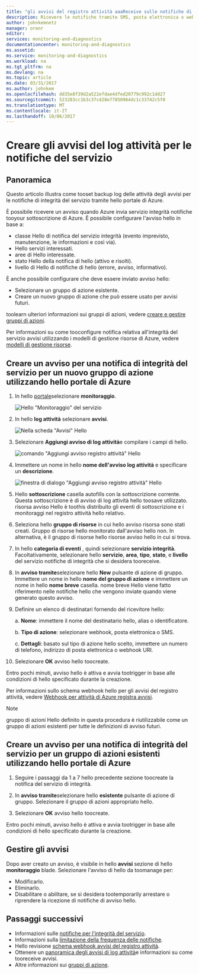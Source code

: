 ```yaml
---
title: "gli avvisi del registro attività aaaReceive sulle notifiche di servizio | Documenti Microsoft"
description: Ricevere le notifiche tramite SMS, posta elettronica o webhook nel servizio di Azure.
author: johnkemnetz
manager: orenr
editor: 
services: monitoring-and-diagnostics
documentationcenter: monitoring-and-diagnostics
ms.assetid: 
ms.service: monitoring-and-diagnostics
ms.workload: na
ms.tgt_pltfrm: na
ms.devlang: na
ms.topic: article
ms.date: 03/31/2017
ms.author: johnkem
ms.openlocfilehash: dd35e8f39d2a522efdae4dfed20779c992c1dd27
ms.sourcegitcommit: 523283cc1b3c37c428e77850964dc1c33742c5f0
ms.translationtype: MT
ms.contentlocale: it-IT
ms.lasthandoff: 10/06/2017
---
```

# <a name="create-activity-log-alerts-on-service-notifications"></a>Creare gli avvisi del log attività per le notifiche del servizio
## <a name="overview"></a>Panoramica
Questo articolo illustra come tooset backup log delle attività degli avvisi per le notifiche di integrità del servizio tramite hello portale di Azure.  

È possibile ricevere un avviso quando Azure invia servizio integrità notifiche tooyour sottoscrizione di Azure. È possibile configurare l'avviso hello in base a:

- classe Hello di notifica del servizio integrità (evento imprevisto, manutenzione, le informazioni e così via).
- Hello servizi interessati.
- aree di Hello interessate.
- stato Hello della notifica di hello (attivo e risolti).
- livello di Hello di notifiche di hello (errore, avviso, informativo).

È anche possibile configurare che deve essere inviato avviso hello:

- Selezionare un gruppo di azione esistente.
- Creare un nuovo gruppo di azione che può essere usato per avvisi futuri.

toolearn ulteriori informazioni sui gruppi di azioni, vedere [creare e gestire gruppi di azioni](monitoring-action-groups.md).

Per informazioni su come tooconfigure notifica relativa all'integrità del servizio avvisi utilizzando i modelli di gestione risorse di Azure, vedere [modelli di gestione risorse](monitoring-create-activity-log-alerts-with-resource-manager-template.md).

## <a name="create-an-alert-on-a-service-health-notification-for-a-new-action-group-by-using-hello-azure-portal"></a>Creare un avviso per una notifica di integrità del servizio per un nuovo gruppo di azione utilizzando hello portale di Azure
1. In hello [portale](https://portal.azure.com)selezionare **monitoraggio**.

    ![Hello "Monitoraggio" del servizio](./media/monitoring-activity-log-alerts-on-service-notifications/home-monitor.png)

2. In hello **log attività** selezionare **avvisi**.

    ![Nella scheda "Avvisi" Hello](./media/monitoring-activity-log-alerts-on-service-notifications/alerts-blades.png)

3. Selezionare **Aggiungi avviso di log attività**e compilare i campi di hello.

    ![comando "Aggiungi avviso registro attività" Hello](./media/monitoring-activity-log-alerts-on-service-notifications/add-activity-log-alert.png)

4. Immettere un nome in hello **nome dell'avviso log attività** e specificare un **descrizione**.

    ![finestra di dialogo "Aggiungi avviso registro attività" Hello](./media/monitoring-activity-log-alerts-on-service-notifications/activity-log-alert-service-notification-new-action-group.png)

5. Hello **sottoscrizione** casella autofills con la sottoscrizione corrente. Questa sottoscrizione è di avviso di log attività hello toosave utilizzato. risorsa avviso Hello è toothis distribuito gli eventi di sottoscrizione e i monitoraggi nel registro attività hello relativo.

6. Seleziona hello **gruppo di risorse** in cui hello avviso risorsa sono stati creati. Gruppo di risorse hello monitorato dall'avviso hello non. In alternativa, è il gruppo di risorse hello risorse avviso hello in cui si trova.

7. In hello **categoria di eventi** , quindi selezionare **servizio integrità**. Facoltativamente, selezionare hello **servizio**, **area**, **tipo**, **stato**, e **livello** del servizio notifiche di integrità che si desidera tooreceive.

8. In **avviso tramite**selezionare hello **New** pulsante di azione di gruppo. Immettere un nome in hello **nome del gruppo di azione** e immettere un nome in hello **nome breve** casella. nome breve Hello viene fatto riferimento nelle notifiche hello che vengono inviate quando viene generato questo avviso.

9. Definire un elenco di destinatari fornendo del ricevitore hello:

    a. **Nome**: immettere il nome del destinatario hello, alias o identificatore.

    b. **Tipo di azione**: selezionare webhook, posta elettronica o SMS.

    c. **Dettagli**: basato sul tipo di azione hello scelto, immettere un numero di telefono, indirizzo di posta elettronica o webhook URI.

10. Selezionare **OK** avviso hello toocreate.

Entro pochi minuti, avviso hello è attiva e avvia tootrigger in base alle condizioni di hello specificato durante la creazione.

Per informazioni sullo schema webhook hello per gli avvisi del registro attività, vedere [Webhook per attività di Azure registra avvisi](monitoring-activity-log-alerts-webhook.md).

>[!NOTE]
>gruppo di azioni Hello definito in questa procedura è riutilizzabile come un gruppo di azioni esistenti per tutte le definizioni di avviso futuri.
>
>

## <a name="create-an-alert-on-a-service-health-notification-for-an-existing-action-group-by-using-hello-azure-portal"></a>Creare un avviso per una notifica di integrità del servizio per un gruppo di azioni esistenti utilizzando hello portale di Azure

1. Seguire i passaggi da 1 a 7 hello precedente sezione toocreate la notifica del servizio di integrità. 

2. In **avviso tramite**selezionare hello **esistente** pulsante di azione di gruppo. Selezionare il gruppo di azioni appropriato hello.

3. Selezionare **OK** avviso hello toocreate.

Entro pochi minuti, avviso hello è attiva e avvia tootrigger in base alle condizioni di hello specificato durante la creazione.

## <a name="manage-your-alerts"></a>Gestire gli avvisi

Dopo aver creato un avviso, è visibile in hello **avvisi** sezione di hello **monitoraggio** blade. Selezionare l'avviso di hello da toomanage per:

* Modificarlo.
* Eliminarlo.
* Disabilitare o abilitare, se si desidera tootemporarily arrestare o riprendere la ricezione di notifiche di avviso hello.

## <a name="next-steps"></a>Passaggi successivi
- Informazioni sulle [notifiche per l'integrità del servizio](monitoring-service-notifications.md).
- Informazioni sulla [limitazione della frequenza delle notifiche](monitoring-alerts-rate-limiting.md).
- Hello revisione [schema webhook avvisi del registro attività](monitoring-activity-log-alerts-webhook.md).
- Ottenere un [panoramica degli avvisi di log attività](monitoring-overview-alerts.md)e informazioni su come tooreceive avvisi. 
- Altre informazioni sui [gruppi di azione](monitoring-action-groups.md).
